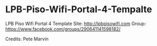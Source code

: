 # LPB-Piso-Wifi-Portal-4-Tempalte
LPB Piso Wifi Portal 4 Template
Site: http://lpbpisowifi.com 
Group: https://www.facebook.com/groups/290641141598182/

Credits: Pete Marvin

